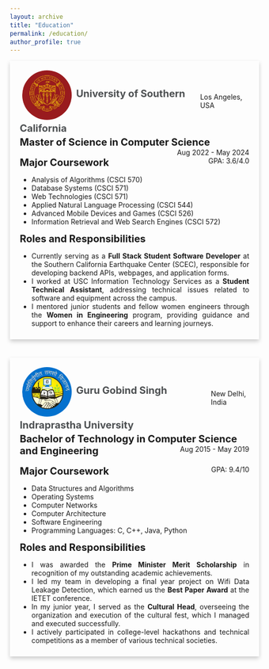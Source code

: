 ```yaml
---
layout: archive
title: "Education"
permalink: /education/
author_profile: true
---
```


<div style="box-shadow: 0 4px 8px 0 rgba(0,0,0,0.2); transition: 0.3s; width: 100%; margin-bottom: 20px;" 
     onmouseover="this.style.boxShadow='0 8px 16px 0 rgba(0,0,0,0.2)';" 
     onmouseout="this.style.boxShadow='0 4px 8px 0 rgba(0,0,0,0.2)';">
    <div style="padding: 10px 20px;">
        <div style="padding: 4px 0; display: flex; justify-content: space-between; align-items: center;">
            <div>
                <img src="/images/logo1.png" 
                     alt="usc logo" style="height: 100px; width:100px; padding:5px; border-radius: 50%; background-size: cover; vertical-align:middle;"/>
                <b><a href="https://www.usc.edu" style="text-decoration: none;  color:#4d5052; font-size:20px;">University of Southern California</a></b>
            </div>
            <span style="float: right;">Los Angeles, USA</span>
        </div>
        <b style="font-size:20px;">Master of Science in Computer Science</b>
        <span style="float: right;">Aug 2022 - May 2024</span>
        <br><br>
        <b style="font-size:20px;">Major Coursework</b>
        <span style="float: right;">GPA: 3.6/4.0</span>
        <ul>
            <li>Analysis of Algorithms (CSCI 570)</li>
            <li>Database Systems (CSCI 571)</li>
            <li>Web Technologies (CSCI 571)</li>
            <li>Applied Natural Language Processing (CSCI 544)</li>
            <li>Advanced Mobile Devices and Games (CSCI 526)</li>
            <li>Information Retrieval and Web Search Engines (CSCI 572)</li>
        </ul>
        <b style="font-size:20px;">Roles and Responsibilities</b>
        <ul style="text-align: justify;">
            <li>Currently serving as a <b>Full Stack Student Software Developer</b> at the Southern California Earthquake Center (SCEC), responsible for developing backend APIs, webpages, and application forms.</li>
            <li>I worked at USC Information Technology Services as a <b>Student Technical Assistant</b>, addressing technical issues related to software and equipment across the campus.</li>
            <li>I mentored junior students and fellow women engineers through the <b>Women in Engineering</b> program, providing guidance and support to enhance their careers and learning journeys.</li>
        </ul>
    </div>
</div>
<br>
<div style="box-shadow: 0 4px 8px 0 rgba(0,0,0,0.2); transition: 0.3s; width: 100%; margin-bottom: 20px;" 
     onmouseover="this.style.boxShadow='0 8px 16px 0 rgba(0,0,0,0.2)';" 
     onmouseout="this.style.boxShadow='0 4px 8px 0 rgba(0,0,0,0.2)';">
    <div style="padding: 10px 20px;">
        <div style="padding: 4px 0; display: flex; justify-content: space-between; align-items: center;">
            <div>
                <img src="/images/logo2.png" 
                     alt="usc logo" style="height: 100px; width:100px; padding:5px; border-radius: 50%; background-size: cover; vertical-align:middle;"/>
                <b><a href="http://www.ipu.ac.in/" style="text-decoration: none;  color:#4d5052; font-size:20px;">Guru Gobind Singh Indraprastha University</a></b>
            </div>
            <span style="float: right;">New Delhi, India</span>
        </div>
        <b style="font-size:20px;">Bachelor of Technology in Computer Science and Engineering</b>
        <span style="float: right;">Aug 2015 - May 2019</span>
        <br><br>
        <b style="font-size:20px;">Major Coursework</b>
        <span style="float: right;">GPA: 9.4/10</span>
        <ul>
            <li>Data Structures and Algorithms</li>
            <li>Operating Systems</li>
            <li>Computer Networks</li>
            <li>Computer Architecture</li>
            <li>Software Engineering</li>
            <li>Programming Languages: C, C++, Java, Python</li>
        </ul>
        <b style="font-size:20px;">Roles and Responsibilities</b>
        <ul style="text-align: justify;">
            <li>I was awarded the <b>Prime Minister Merit Scholarship</b> in recognition of my outstanding academic achievements.</li>
            <li>I led my team in developing a final year project on Wifi Data Leakage Detection, which earned us the <b>Best Paper Award</b> at the IETET conference.</li>
            <li>In my junior year, I served as the <b>Cultural Head</b>, overseeing the organization and execution of the cultural fest, which I managed and executed successfully.</li>
             <li>I actively participated in college-level hackathons and technical competitions as a member of various technical societies.</li>
        </ul>
    </div>
</div>
